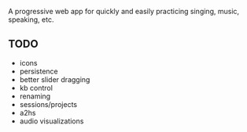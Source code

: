 A progressive web app for quickly and easily practicing singing, music, speaking, etc.

## TODO

- icons
- persistence
- better slider dragging
- kb control
- renaming
- sessions/projects
- a2hs
- audio visualizations
